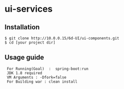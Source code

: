 # ui-services

## Installation  
  	$ git clone http://10.0.0.15/6d-UI/ui-components.git
    $ cd [your project dir]
	
## Usage guide
     For Running(Goal)  :  spring-boot:run
	 JDK 1.8 required
	 VM Arguments : -Dfork=false
	 For Building war : clean install